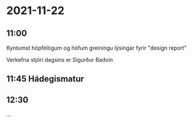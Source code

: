 # 2021-11-22

## 11:00
Kyntumst hópfélögum og hófum greiningu lýsingar fyrir "design report"

Verkefna stjóri dagsins er Sigurður Badvin


## 11:45 Hádegismatur

## 12:30

...
